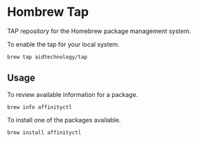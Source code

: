 # Hombrew Tap

TAP repository for the Homebrew package management system.

To enable the tap for your local system.

```shell
brew tap aidtechnology/tap
```

## Usage

To review available information for a package.

```shell
brew info affinityctl
```

To install one of the packages available.

```shell
brew install affinityctl
```
